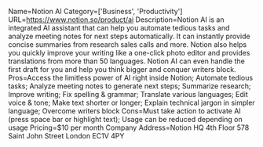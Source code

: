 Name=Notion AI
Category=['Business', 'Productivity']
URL=https://www.notion.so/product/ai
Description=Notion AI is an integrated AI assistant that can help you automate tedious tasks and analyze meeting notes for next steps automatically. It can instantly provide concise summaries from research sales calls and more. Notion also helps you quickly improve your writing like a one-click photo editor and provides translations from more than 50 languages. Notion AI can even handle the first draft for you and help you think bigger and conquer writers block.
Pros=Access the limitless power of AI right inside Notion; Automate tedious tasks; Analyze meeting notes to generate next steps; Summarize research; Improve writing; Fix spelling & grammar; Translate various languages; Edit voice & tone; Make text shorter or longer; Explain technical jargon in simpler language; Overcome writers block
Cons=Must take action to activate AI (press space bar or highlight text); Usage can be reduced depending on usage
Pricing=$10 per month
Company Address=Notion HQ 4th Floor 578 Saint John Street London EC1V 4PY
